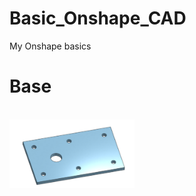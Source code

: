 # Basic_Onshape_CAD
My Onshape basics

# Base
<br><img src="https://github.com/tweissm35/Basic_Onshape_CAD/blob/master/caster_base.png" width="200">

